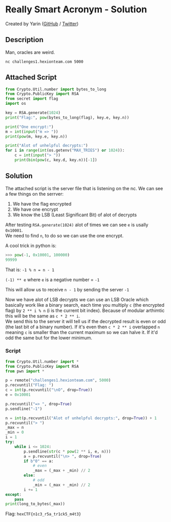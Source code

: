 # Really Smart Acronym - Solution

Created by Yarin ([GitHub](https://github.com/CmdEngineer) / [Twitter](https://twitter.com/CmdEngineer_))

## Description

Man, oracles are weird.

`nc challenges1.hexionteam.com 5000`

## Attached Script

```py
from Crypto.Util.number import bytes_to_long
from Crypto.PublicKey import RSA
from secret import flag
import os

key = RSA.generate(1024)
print("Flag:", pow(bytes_to_long(flag), key.e, key.n))

print("One encrypt:")
m = int(input("m => "))
print(pow(m, key.e, key.n))

print("Alot of unhelpful decrypts:")
for i in range(int(os.getenv("MAX_TRIES") or 1024)):
    c = int(input("> "))
    print(bin(pow(c, key.d, key.n))[-1])
```

## Solution

The attached script is the server file that is listening on the nc. We can see a few things on the serrver:

1. We have the flag encrypted
2. We have one encrypt
3. We know the LSB (Least Significant Bit) of alot of decrypts

After testing `RSA.generate(1024)` alot of times we can see `e` is usally `0x10001`. \
We need to find `n`, to do so we can use the one encrypt.

A cool trick in python is:

```py
>>> pow(-1, 0x10001, 100000)
99999
```

That is:
`-1 % n = n - 1`

`(-1) ** e` where `e` is a negative number = `-1`

This will allow us to receive `n - 1` by sending the server `-1`

Now we have alot of LSB decrypts we can use an LSB Oracle which basically work like a binary search, each time you multiply `c` (the encrypted flag) by `2 ** i % n` (i is the current bit index). Because of modular arthimtic this will be the same as `c * 2 ** i`.  
We send this to the server it will tell us if the decrypted result is even or odd (the last bit of a binary number). If it's even then `c * 2 ** i` overlapped `n` meaning `c` is smaller than the current maximum so we can halve it. If it'd odd the same but for the lower minimum.

### Script

```py
from Crypto.Util.number import *
from Crypto.PublicKey import RSA
from pwn import *

p = remote("challenges1.hexionteam.com", 5000)
p.recvuntil("Flag: ")
c = int(p.recvuntil("\nO", drop=True))
e = 0x10001

p.recvuntil("=> ", drop=True)
p.sendline("-1")

n = int(p.recvuntil("Alot of unhelpful decrypts:", drop=True)) + 1
p.recvuntil("> ")
_max = n
_min = 0
i = 1
try:
    while i <= 1024:
        p.sendline(str(c * pow(2 ** i, e, n)))
        a = p.recvuntil("\n> ", drop=True)
        if b"0" == a:
            # even
            _max = (_max + _min) // 2
        else:
            # odd
            _min = (_max + _min) // 2
        i += 1
except:
    pass
print(long_to_bytes(_max))
```

Flag: `hexCTF{n1c3_r5a_tr1ck5_m4t3}`
